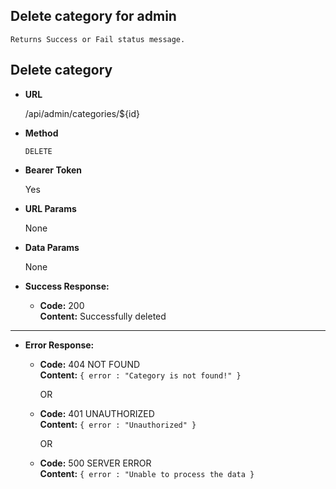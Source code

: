 **Delete category for admin**
----
    Returns Success or Fail status message.

## Delete category

* **URL**

  /api/admin/categories/${id}

* **Method**

  `DELETE`

* **Bearer Token**

  Yes

* **URL Params**

  None

* **Data Params**

  None

* **Success Response:**

    * **Code:** 200 <br/>
      **Content:** Successfully deleted

----



* **Error Response:**

    * **Code:** 404 NOT FOUND <br />
      **Content:** `{ error : "Category is not found!" }`

      OR

    * **Code:** 401 UNAUTHORIZED <br />
      **Content:** `{ error : "Unauthorized" }`

      OR

    * **Code:** 500 SERVER ERROR <br />
      **Content:** `{ error : "Unable to process the data }`

